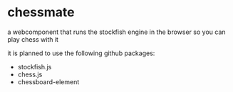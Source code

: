 # chessmate

a webcomponent that runs the stockfish engine in the browser so you can play chess with it

it is planned to use the following github packages:

- stockfish.js
- chess.js
- chessboard-element
